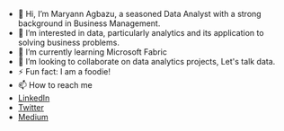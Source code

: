 - 👋 Hi, I’m Maryann Agbazu, a seasoned Data Analyst with a strong background in Business Management.
- 👀 I’m interested in  data, particularly analytics and its application to solving business problems.
- 🌱 I’m currently learning Microsoft Fabric
- 💞️ I’m looking to collaborate on data analytics projects, Let's talk data.
- ⚡ Fun fact: I am a foodie!
- 📫 How to reach me
- [LinkedIn](https://www.linkedin.com/in/maryannagbazu)
- [Twitter](https://x.com/vj_precious_)
- [Medium](https://medium.com/@maryannagbazu)

<!---
MaryannAgbazu/MaryannAgbazu is a ✨ special ✨ repository because its `README.md` (this file) appears on your GitHub profile.
You can click the Preview link to take a look at your changes.
--->
